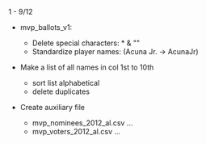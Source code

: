 1 - 9/12
- mvp_ballots_v1:
  - Delete special characters: * & ""
  - Standardize player names: (Acuna Jr. -> AcunaJr)

- Make a list of all names in col 1st to 10th
  - sort list alphabetical
  - delete duplicates

- Create auxiliary file
  - mvp_nominees_2012_al.csv ...
  - mvp_voters_2012_al.csv ...

 
    